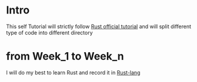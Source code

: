 # Intro

This self Tutorial will strictly follow [Rust official tutorial](https://doc.rust-lang.org/book/) and will split different type of code into different directory

# from Week_1 to Week_n
I will do my best to learn Rust and record it in [Rust-lang](https://hackmd.io/@JoshuaLee0321/SJ_KkVpdn)
